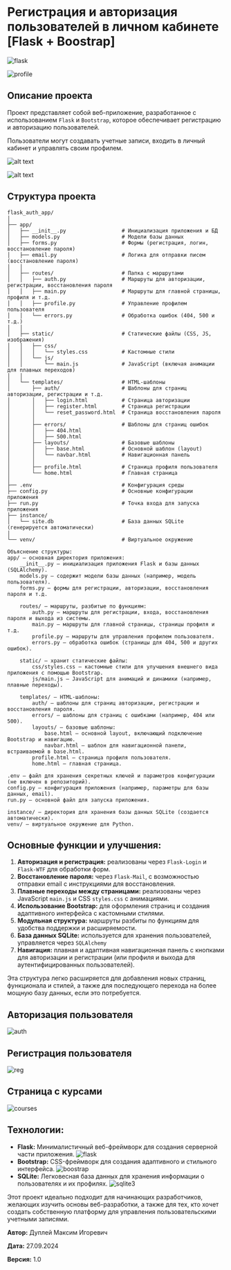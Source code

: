 # Регистрация и авторизация пользователей в личном кабинете [Flask + Boostrap]

![flask](img/flask/flask-user-authentication-intro.gif)

![profile](img/profile.png)

## Описание проекта

Проект представляет собой веб-приложение, разработанное с использованием `Flask` и `Bootstrap`, которое обеспечивает регистрацию и авторизацию пользователей.

Пользователи могут создавать учетные записи, входить в личный кабинет и управлять своим профилем.

![alt text](img/home.png)

![alt text](img/home_1.png)

## Структура проекта

```
flask_auth_app/
│
├── app/
│   ├── __init__.py                  # Инициализация приложения и БД
│   ├── models.py                    # Модели базы данных
│   ├── forms.py                     # Формы (регистрация, логин, восстановление пароля)
│   ├── email.py                     # Логика для отправки писем (восстановление пароля)
│   │
│   ├── routes/                      # Папка с маршрутами
│   │   ├── auth.py                  # Маршруты для авторизации, регистрации, восстановления пароля
│   │   ├── main.py                  # Маршруты для главной страницы, профиля и т.д.
│   │   ├── profile.py               # Управление профилем пользователя
│   │   └── errors.py                # Обработка ошибок (404, 500 и т.д.)
│   │
│   ├── static/                      # Статические файлы (CSS, JS, изображения)
│   │   ├── css/
│   │   │   └── styles.css           # Кастомные стили
│   │   └── js/
│   │       └── main.js              # JavaScript (включая анимации для плавных переходов)
│   │
│   └── templates/                   # HTML-шаблоны
│       ├── auth/                    # Шаблоны для страниц авторизации, регистрации и т.д.
│       │   ├── login.html           # Страница авторизации
│       │   ├── register.html        # Страница регистрации
│       │   └── reset_password.html  # Страница восстановления пароля
│       │
│       ├── errors/                  # Шаблоны для страниц ошибок
│       │   ├── 404.html
│       │   ├── 500.html
│       ├── layouts/                 # Базовые шаблоны
│       │   ├── base.html            # Основной шаблон (layout)
│       │   └── navbar.html          # Навигационная панель
│       │
│       ├── profile.html             # Страница профиля пользователя
│       └── home.html                # Главная страница
│
├── .env                             # Конфигурация среды
├── config.py                        # Основные конфигурации приложения
├── run.py                           # Точка входа для запуска приложения
├── instance/
│   └── site.db                      # База данных SQLite (генерируется автоматически)
│
└── venv/                            # Виртуальное окружение
```

```
Объяснение структуры:
app/ — основная директория приложения:
    __init__.py — инициализация приложения Flask и базы данных (SQLAlchemy).
    models.py — содержит модели базы данных (например, модель пользователя).
    forms.py — формы для регистрации, авторизации, восстановления пароля и т.д.

    routes/ — маршруты, разбитые по функциям:
        auth.py — маршруты для регистрации, входа, восстановления пароля и выхода из системы.
        main.py — маршруты для главной страницы, страницы профиля и т.д.
        profile.py — маршруты для управления профилем пользователя.
        errors.py — обработка ошибок (страницы для 404, 500 и других ошибок).

    static/ — хранит статические файлы:
        css/styles.css — кастомные стили для улучшения внешнего вида приложения с помощью Bootstrap.
        js/main.js — JavaScript для анимаций и динамики (например, плавные переходы).

    templates/ — HTML-шаблоны:
        auth/ — шаблоны для страниц авторизации, регистрации и восстановления пароля.
        errors/ — шаблоны для страниц с ошибками (например, 404 или 500).
        layouts/ — базовые шаблоны:
            base.html — основной layout, включающий подключение Bootstrap и навигацию.
            navbar.html — шаблон для навигационной панели, встраиваемой в base.html.
        profile.html — страница профиля пользователя.
        home.html — главная страница.

.env — файл для хранения секретных ключей и параметров конфигурации (не включен в репозиторий).
config.py — конфигурация приложения (например, параметры для базы данных, email).
run.py — основной файл для запуска приложения.

instance/ — директория для хранения базы данных SQLite (создается автоматически).
venv/ — виртуальное окружение для Python.
```

## Основные функции и улучшения:
1. **Авторизация и регистрация:** реализованы через `Flask-Login` и `Flask-WTF` для обработки форм.
2. **Восстановление пароля:** через `Flask-Mail`, с возможностью отправки email с инструкциями для восстановления.
3. **Плавные переходы между страницами:** реализованы через JavaScript `main.js` и CSS `styles.css` с анимациями.
4. **Использование Bootstrap:** для оформления страниц и создания адаптивного интерфейса с кастомными стилями.
5. **Модульная структура:** маршруты разбиты по функциям для удобства поддержки и расширяемости.
6. **База данных SQLite:** используется для хранения пользователей, управляется через `SQLAlchemy`
7. **Навигация:** плавная и адаптивная навигационная панель с кнопками для авторизации и регистрации (или профиля и выхода для аутентифицированных пользователей).

Эта структура легко расширяется для добавления новых страниц, функционала и стилей, а также для последующего перехода на более мощную базу данных, если это потребуется.

## Авторизация пользователя
![auth](img/auth.png)

## Регистрация пользователя
![reg](img/reg.png)

## Страница с курсами
![courses](img/courses.png)


## Технологии:
- **Flask:** Минималистичный веб-фреймворк для создания серверной части приложения.
![flask](img/flask/flask.jpg)
- **Bootstrap:** CSS-фреймворк для создания адаптивного и стильного интерфейса.
![boostrap](img/boostrap/boostrap.png)
- **SQLite:** Легковесная база данных для хранения информации о пользователях и их профилях.
![sqlite3](img/sqlite/sqlite3.png)

Этот проект идеально подходит для начинающих разработчиков, желающих изучить основы веб-разработки, а также для тех, кто хочет создать собственную платформу для управления пользовательскими учетными записями.



**Автор:** Дуплей Максим Игоревич

**Дата:** 27.09.2024

**Версия:** 1.0
